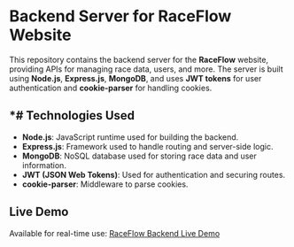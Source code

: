 # Backend Server for RaceFlow Website

This repository contains the backend server for the **RaceFlow** website, providing APIs for managing race data, users, and more. The server is built using **Node.js**, **Express.js**, **MongoDB**, and uses **JWT tokens** for user authentication and **cookie-parser** for handling cookies.

## *# Technologies Used
- **Node.js**: JavaScript runtime used for building the backend.
- **Express.js**: Framework used to handle routing and server-side logic.
- **MongoDB**: NoSQL database used for storing race data and user information.
- **JWT (JSON Web Tokens)**: Used for authentication and securing routes.
- **cookie-parser**: Middleware to parse cookies.


## Live Demo

Available for real-time use: [RaceFlow Backend Live Demo](https://server-three-sage.vercel.app)